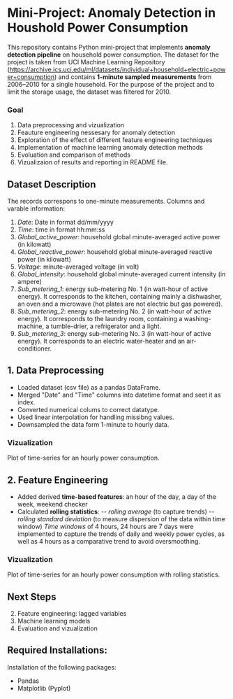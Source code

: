 # Mini-Project: Anomaly Detection in Houshold Power Consumption
This repository contains Python mini-project that implements **anomaly detection pipeline** on household power consumption.
The dataset for the project is taken from UCI Machine Learning Repository (https://archive.ics.uci.edu/ml/datasets/individual+household+electric+power+consumption) and contains **1-minute sampled measurements** from 2006–2010 for a single household. For the purpose of the project and to limit the storage usage, the dataset was filtered for 2010.

### Goal
1. Data preprocessing and vizualization
2. Feauture engineering nessesary for anomaly detection
3. Exploration of the effect of different feature engineering techniques 
4. Implementation of machine learning anomaly detection methods
5. Evoluation and comparison of methods
6. Vizualizaion of results and reporting in README file.

## Dataset Description
The records correspons to one-minute measurements.
Columns and varable information:
1. *Date*: Date in format dd/mm/yyyy
2. *Time*: time in format hh:mm:ss
3. *Global_active_power*: household global minute-averaged active power (in kilowatt)
4. *Global_reactive_power*: household global minute-averaged reactive power (in kilowatt)
5. *Voltage*: minute-averaged voltage (in volt)
6. *Global_intensity*: household global minute-averaged current intensity (in ampere)
7. *Sub_metering_1*: energy sub-metering No. 1 (in watt-hour of active energy). It corresponds to the kitchen, containing mainly a dishwasher, an oven and a microwave (hot plates are not electric but gas powered).
8. *Sub_metering_2*: energy sub-metering No. 2 (in watt-hour of active energy). It corresponds to the laundry room, containing a washing-machine, a tumble-drier, a refrigerator and a light.
9. *Sub_metering_3*: energy sub-metering No. 3 (in watt-hour of active energy). It corresponds to an electric water-heater and an air-conditioner.

## 1. Data Preprocessing 
- Loaded dataset (csv file) as a pandas DataFrame.
- Merged "Date" and "Time" columns into datetime format and seet it as index.
- Converted numerical colums to correct datatype.
- Used linear interpolation for handling missibng values.
- Downsampled the data form 1-minute to hourly data.
 
### Vizualization
Plot of time-series for an hourly power consumption.

## 2. Feature Engineering 
- Added derived **time-based features**: an hour of the day, a day of the week, weekend checker 
- Calculated **rolling statistics**: 
    -- *rolling average* (to capture trends) 
    -- *rolling standard deviation* (to measure dispersion of the data within time window)
*Time windows* of 4 hours, 24 hours are 7 days were implemented to capture the trends of daily and weekly power cycles, as well as 4 hours as a comparative trend to avoid oversmoothing. 

### Vizualization
Plot of time-series for an hourly power consumption with rolling statistics.

## Next Steps
2. Feature engineering: lagged variables
3. Machine learning models
4. Evaluation and vizualization

## Required Installations:
Installation of the following packages:
- Pandas
- Matplotlib (Pyplot)
